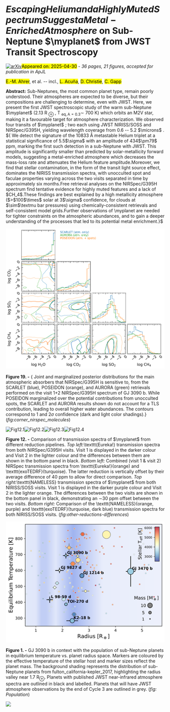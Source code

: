 <div class="macros" style="visibility:hidden;">
$\newcommand{\ensuremath}{}$
$\newcommand{\xspace}{}$
$\newcommand{\object}[1]{\texttt{#1}}$
$\newcommand{\farcs}{{.}''}$
$\newcommand{\farcm}{{.}'}$
$\newcommand{\arcsec}{''}$
$\newcommand{\arcmin}{'}$
$\newcommand{\ion}[2]{#1#2}$
$\newcommand{\textsc}[1]{\textrm{#1}}$
$\newcommand{\hl}[1]{\textrm{#1}}$
$\newcommand{\footnote}[1]{}$
$\newcommand{\mystar}{GJ 3090\xspace}$
$\newcommand{\myplanet}{GJ 3090 b\xspace}$
$\newcommand{\vdag}{(v)^\dagger}$
$\newcommand$
$\newcommand$
$\newcommand$
$\newcommand{\logX}[1]{\ensuremath{\log(\mathrm{X_{\ce{#1}}})}}$
$\newcommand{\logXratio}[2]{\ensuremath{\log(\mathrm{X_{\ce{#1}} / X_{\ce{#2}} })}}$
$\newcommand{\umontreal}{Department of Physics and Trottier Institute for Research on Exoplanets, Université de Montréal, Montréal, QC, Canada}$
$\newcommand{\mpia}{Max-Planck-Institut für Astronomie, Königstuhl 17, 69117 Heidelberg, Germany}$
$\newcommand{\thefigure}{A.\arabic{figure}}$</div>



<div id="title">

# ${Escaping Helium and a Highly Muted Spectrum Suggest a Metal-Enriched Atmosphere}$ on Sub-Neptune $\myplanet$ from JWST Transit Spectroscopy

</div>
<div id="comments">

[![arXiv](https://img.shields.io/badge/arXiv-2504.20428-b31b1b.svg)](https://arxiv.org/abs/2504.20428)<mark>Appeared on: 2025-04-30</mark> -  _36 pages, 21 figures, accepted for publication in ApJL_

</div>
<div id="authors">

<mark>E.-M. Ahrer</mark>, et al. -- incl., <mark>L. Acuña</mark>, <mark>D. Christie</mark>, <mark>C. Gapp</mark>

</div>
<div id="abstract">

**Abstract:** Sub-Neptunes, the most common planet type, remain poorly understood. Their atmospheres are expected to be diverse, but their compositions are challenging to determine, even with JWST. Here, we present the first JWST spectroscopic study of the warm sub-Neptune $\myplanet$ (2.13 R $_\oplus$ , T $_\mathrm{eq, A=0.3}\sim$ 700 K) which orbits an M2V star, making it a favourable target for atmosphere characterization. We observed four transits of $\myplanet$ ; two each using JWST NIRISS/SOSS and NIRSpec/G395H, yielding wavelength coverage from 0.6 -- 5.2 $\microns$ . ${  We detect the signature of the 10833 Å metastable Helium triplet at a statistical significance of 5.5$\sigma$ with an amplitude of 434$\pm79$ ppm, marking the first such detection in a sub-Neptune with JWST. This amplitude is significantly smaller than predicted by solar-metallicity forward models, suggesting a metal-enriched atmosphere which decreases the mass-loss rate and attenuates the Helium feature amplitude.Moreover, we find that stellar contamination, in the form of the transit light source effect, dominates the NIRISS transmission spectra, with unocculted spot and faculae properties varying across the two visits separated in time by approximately six months.Free retrieval analyses on the NIRSpec/G395H spectrum find tentative evidence for highly muted features and a lack of $CH_4$.These findings are best explained by a high metallicity atmosphere ($>$100$\times$ solar at 3$\sigma$ confidence, for clouds at $\sim$\textmu bar pressures) using chemically-consistent retrievals and self-consistent model grids.Further observations of \myplanet are needed for tighter constraints on the atmospheric abundances, and to gain a deeper understanding of the processes that led to its potential metal enrichment.}$

</div>

<div id="div_fig1">

<img src="tmp_2504.20428/./joint_posterior_SCARLET_POSEIDON_AURORA_resubmission.png" alt="Fig19" width="100%"/>

**Figure 19. -** {  Joint and marginalized posterior distributions for the main atmospheric absorbers that NIRSpec/G395H is sensitive to, from the SCARLET (blue), POSEIDON (orange), and AURORA (green) retrievals performed on the visit 1+2 NIRSpec/G395H spectrum of GJ 3090 b. While POSEIDON marginalized over the potential contributions from unocculted spots, the SCARLET and AURORA results shown do not account for a TLS contribution, leading to overall higher water abundances. The contours correspond to 1 and 2$\sigma$ confidence (dark and light color shadings).} (*fig:corner_nirspec_molecules*)

</div>
<div id="div_fig2">

<img src="" alt="Fig12.1" width="25%"/><img src="" alt="Fig12.2" width="25%"/><img src="" alt="Fig12.3" width="25%"/><img src="" alt="Fig12.4" width="25%"/>

**Figure 12. -** Comparison of transmission spectra of $\myplanet$ from different reduction pipelines. _Top left:_\texttt{Eureka!} transmission spectra from both  NIRSpec/G395H visits. Visit 1 is displayed in the darker colour and Visit 2 in the lighter colour and the differences between them are shown in the bottom panel in black.
    _Bottom left:_ Combined (visit 1 \& visit 2) NIRSpec transmission spectra from \texttt{Eureka!}(orange) and \texttt{exoTEDRF}(turquoise). The latter reduction is vertically offset by their average difference of 40 ppm to allow for direct comparison.
    _Top right:_\texttt{NAMELESS} transmission spectra of $\myplanet$ from both NIRISS/SOSS visits. Visit 1 is displayed in the darker purple colour and Visit 2 in the lighter orange. The differences between the two visits are shown in the bottom panel in black, demonstrating an $\sim$30 ppm offset between the two visits.
    _Bottom right:_ Comparison of the \texttt{NAMELESS}(orange, purple) and \texttt{exoTEDRF}(turquoise, dark blue) transmission spectra for both NIRISS/SOSS visits. (*fig:other-reductions-differences*)

</div>
<div id="div_fig3">

<img src="tmp_2504.20428/./PopulationPlot.png" alt="Fig1" width="100%"/>

**Figure 1. -** GJ 3090 b in context with the population of sub-Neptune planets in equilibrium temperature vs. planet radius space. Markers are coloured by the effective temperature of the stellar host and marker sizes reflect the planet mass. The background shading represents the distribution of sub-Neptune planets from fulton_california-kepler_2017, highlighting the radius valley near 1.7 R$_\oplus$. Planets with published JWST near-infrared atmosphere spectra are outlined in black and labelled. Planets that will have JWST atmosphere observations by the end of Cycle 3 are outlined in grey. (*fig: Population*)

</div><div id="qrcode"><img src=https://api.qrserver.com/v1/create-qr-code/?size=100x100&data="https://arxiv.org/abs/2504.20428"></div>
